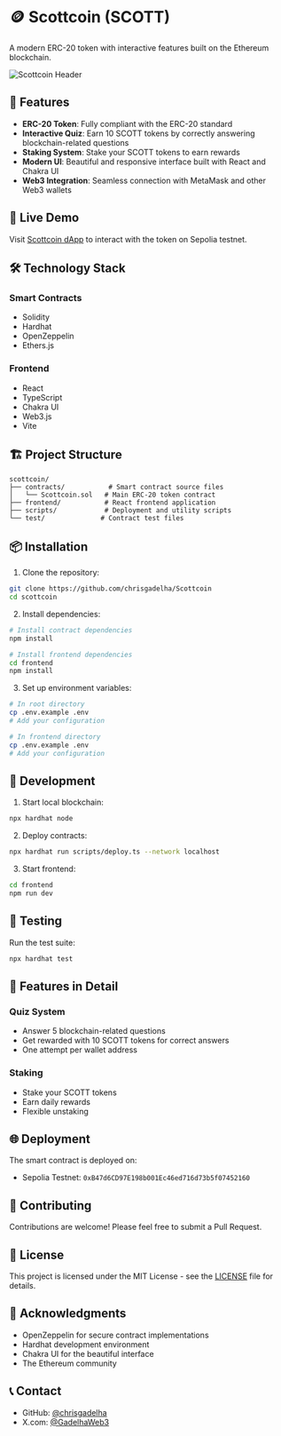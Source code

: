 # 🪙 Scottcoin (SCOTT)

A modern ERC-20 token with interactive features built on the Ethereum blockchain.

![Scottcoin Header](./frontend/public/preview.png)

## 🌟 Features

- **ERC-20 Token**: Fully compliant with the ERC-20 standard
- **Interactive Quiz**: Earn 10 SCOTT tokens by correctly answering blockchain-related questions
- **Staking System**: Stake your SCOTT tokens to earn rewards
- **Modern UI**: Beautiful and responsive interface built with React and Chakra UI
- **Web3 Integration**: Seamless connection with MetaMask and other Web3 wallets

## 🚀 Live Demo

Visit [Scottcoin dApp](https://your-deployment-url.com) to interact with the token on Sepolia testnet.

## 🛠️ Technology Stack

### Smart Contracts
- Solidity
- Hardhat
- OpenZeppelin
- Ethers.js

### Frontend
- React
- TypeScript
- Chakra UI
- Web3.js
- Vite

## 🏗️ Project Structure

```
scottcoin/
├── contracts/           # Smart contract source files
│   └── Scottcoin.sol   # Main ERC-20 token contract
├── frontend/           # React frontend application
├── scripts/            # Deployment and utility scripts
└── test/              # Contract test files
```

## 📦 Installation

1. Clone the repository:
```bash
git clone https://github.com/chrisgadelha/Scottcoin
cd scottcoin
```

2. Install dependencies:
```bash
# Install contract dependencies
npm install

# Install frontend dependencies
cd frontend
npm install
```

3. Set up environment variables:
```bash
# In root directory
cp .env.example .env
# Add your configuration

# In frontend directory
cp .env.example .env
# Add your configuration
```

## 🔧 Development

1. Start local blockchain:
```bash
npx hardhat node
```

2. Deploy contracts:
```bash
npx hardhat run scripts/deploy.ts --network localhost
```

3. Start frontend:
```bash
cd frontend
npm run dev
```

## 🧪 Testing

Run the test suite:
```bash
npx hardhat test
```

## 📱 Features in Detail

### Quiz System
- Answer 5 blockchain-related questions
- Get rewarded with 10 SCOTT tokens for correct answers
- One attempt per wallet address

### Staking
- Stake your SCOTT tokens
- Earn daily rewards
- Flexible unstaking

## 🌐 Deployment

The smart contract is deployed on:
- Sepolia Testnet: `0xB47d6CD97E198b001Ec46ed716d73b5f07452160`

## 🤝 Contributing

Contributions are welcome! Please feel free to submit a Pull Request.

## 📄 License

This project is licensed under the MIT License - see the [LICENSE](LICENSE) file for details.

## 🙏 Acknowledgments

- OpenZeppelin for secure contract implementations
- Hardhat development environment
- Chakra UI for the beautiful interface
- The Ethereum community

## 📞 Contact

- GitHub: [@chrisgadelha](https://github.com/chrisgadelha)
- X.com: [@GadelhaWeb3](https://x.com/GadelhaWeb3)
